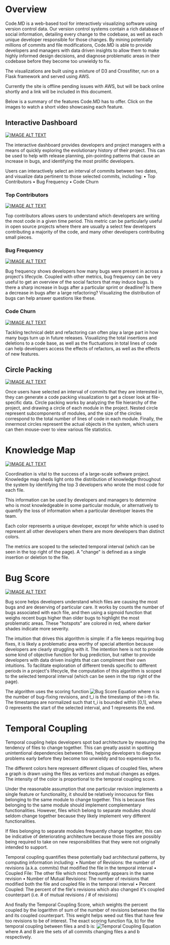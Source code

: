 # Overview

Code.MD is a web-based tool for interactively visualizing software using version control data. Our version control systems contain a rich database of social information, detailing every change to the codebase, as well as each unique developer responsible for those changes. By mining potentially millions of commits and file modifications, Code.MD is able to provide developers and managers with data driven insights to allow them to make highly informed design decisions, and diagnose problematic areas in their codebase before they become too unwieldy to fix.

The visualizations are built using a mixture of D3 and Crossfilter, run on a Flask framework and served using AWS.

Currently the site is offline pending issues with AWS, but will be back online shortly and a link will be included in this document.

Below is a summary of the features Code.MD has to offer. Click on the images to watch a short video showcasing each feature.

## Interactive Dashboard

[![IMAGE ALT TEXT](http://img.youtube.com/vi/OJ0czxnvvAQ/0.jpg)](http://www.youtube.com/watch?v=OJ0czxnvvAQ "Top Contributors")

The interactive dashboard provides developers and project managers with a means of quickly exploring the evolutionary history of their project. This can be used to help with release planning, pin-pointing patterns that cause an increase in bugs, and identifying the most prolific developers.

Users can interactively select an interval of commits between two dates, and visualize data pertinent to those selected commits, including:
	• Top Contributors
	• Bug Frequency
	• Code Churn

### Top Contributors

[![IMAGE ALT TEXT](http://img.youtube.com/vi/OJ0czxnvvAQ/0.jpg)](http://www.youtube.com/watch?v=OJ0czxnvvAQ "Top Contributors")

Top contributors allows users to understand which developers are writing the most code in a given time period. This metric can be particularly useful in open source projects where there are usually a select few developers contributing a majority of the code, and many other developers contributing small pieces.

### Bug Frequency

[![IMAGE ALT TEXT](http://img.youtube.com/vi/LOMac9hMVRQ/0.jpg)](http://www.youtube.com/watch?v=LOMac9hMVRQ "Bug Frequency")

Bug frequency shows developers how many bugs were present in across a project's lifecycle. Coupled with other metrics, bug frequency can be very useful to get an overview of the social factors that may induce bugs. Is there a sharp increase in bugs after a particular sprint or deadline? Is there a decrease in bugs after a large refactoring? Visualizing the distribution of bugs can help answer questions like these.

### Code Churn

[![IMAGE ALT TEXT](http://img.youtube.com/vi/_MWYrwxpGLc/0.jpg)](http://www.youtube.com/watch?v=_MWYrwxpGLc "Code Churn")

Tackling technical debt and refactoring can often play a large part in how many bugs turn up in future releases. Visualizing the total insertions and deletions to a code base, as well as the fluctuations in total lines of code can help developers access the effects of refactors, as well as the effects of new features.

## Circle Packing

[![IMAGE ALT TEXT](http://img.youtube.com/vi/yM-rzkDHHFY/0.jpg)](http://www.youtube.com/watch?v=yM-rzkDHHFY "Knowledge Map")

Once users have selected an interval of commits that they are interested in, they can generate a code packing visualization to get a closer look at file-specific data. Circle packing works by analyzing the file hierarchy of the project, and drawing a circle of each module in the project. Nested circle represent subcomponents of modules, and the size of the circles correspond to the total number of lines of code in each module. Finally, the innermost circles represent the actual objects in the system, which users can then mouse-over to view various file statistics.

# Knowledge Map

[![IMAGE ALT TEXT](http://img.youtube.com/vi/yM-rzkDHHFY/0.jpg)](http://www.youtube.com/watch?v=yM-rzkDHHFY "Knowledge Map")

Coordination is vital to the success of a large-scale software project. Knowledge map sheds light onto the distribution of knowledge throughout the system by identifying the top 3 developers who wrote the most code for each file.

This information can be used by developers and managers to determine who is most knowledgeable in some particular module, or alternatively to quantify the loss of information when a particular developer leaves the team.

Each color represents a unique developer, except for white which is used to represent all other developers when there are more developers than distinct colors.

The metrics are scoped to the selected temporal interval (which can be seen in the top right of the page). A "change" is defined as a single insertion or deletion to the file.

# Bug Score

[![IMAGE ALT TEXT](http://img.youtube.com/vi/F_9r3Ylyapo/0.jpg)](http://www.youtube.com/watch?v=F_9r3Ylyapo "Bug Score")

Bug score helps developers understand which files are causing the most bugs and are deserving of particular care. It works by counts the number of bugs associated with each file, and then using a sigmoid function that weighs recent bugs higher than older bugs to highlight the most problematic areas. These "hotspots" are colored in red, where darker shades indicate more severity.

The intuition that drives this algorithm is simple: if a file keeps requiring bug fixes, it is likely a problematic area worthy of special attention because developers are clearly struggling with it. The intention here is not to provide some kind of objective function for bug prediction, but rather to provide developers with data driven insights that can compliment their own intuitions. To facilitate exploration of different trends specific to different periods in a project's lifecycle, the computation of this algorithm is scoped to the selected temporal interval (which can be seen in the top right of the page).

The algorithm uses the scoring function
![Bug Score Equation](https://i.imgur.com/07AjftA.png)
where n is the number of bug-fixing revisions, and t_i is the timestamp of the i-th fix. The timestamps are normalized such that t_i is bounded within [0,1], where 0 represents the start of the selected interval, and 1 represents the end.

# Temporal Coupling

Temporal coupling helps developers spot bad architecture by measuring the tendency of files to change together. This can greatly assist in spotting unintentional dependencies between files, helping developers to diagnose problems early before they become too unwieldy and too expensive to fix.

The different colors here represent different cliques of coupled files, where a graph is drawn using the files as vertices and mutual changes as edges. The intensity of the color is proportional to the temporal coupling score.

Under the reasonable assumption that one particular revision implements a single feature or functionality, it should be relatively innocuous for files belonging to the same module to change together. This is because files belonging to the same module should implement complementary functionalities. However, files which belong to separate modules should seldom change together because they likely implement very different functionalities.

If files belonging to separate modules frequently change together, this can be indicative of deteriorating architecture because those files are possibly being required to take on new responsibilities that they were not originally intended to support.

Temporal coupling quantifies these potentially bad architectural patterns, by computing information including:
	• Number of Revisions: the number of revisions (a.k.a. commits) that modified the file in the temporal interval
	• Coupled File: The other file which most frequently appears in the same revision
	• Number of Mutual Revisions: The number of revisions that modified both the file and coupled file in the temporal interval
	• Percent Coupled: The percent of the file's revisions which also changed it's coupled counterpart (i.e. # of mutual revisions / # of revisions)

And finally the Temporal Coupling Score, which weights the percent coupled by the logarithm of sum of the number of revisions between the file and its coupled counterpart. This weight helps weed out files that have few too revisions to be of interest. The exact scoring function f(a, b) for the temporal coupling between files a and b is:
![Temporal Coupling Equation](https://i.imgur.com/SuJthHI.png)
where A and B are the sets of all commits changing files a and b respectively.
